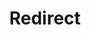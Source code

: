 ﻿---
layout: src/layouts/Redirect.astro
title: Redirect
redirect: https://octopus.com/docs/deployments/azure/deploying-a-package-to-an-azure-web-app/using-deployment-slots-with-azure-web-apps
pubDate:  2023-01-01
navSearch: false
navSitemap: false
navMenu: false
---
